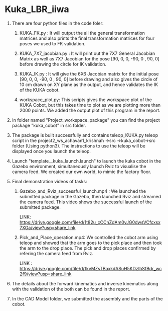 # Kuka_LBR_iiwa

1. There are four python files in the code foler:

	1. KUKA_FK.py : It will output the all the general transformation matrices and also prints the final transformation matrices for four poses we used to FK validation.

	2. KUKA_7X7_jacobian.py : It will print out the 7X7 General Jacobian Matrix as well as 7X7 Jacobian for the pose [90, 0, 0, -90, 0 , 90, 0] before drawing the circle        for IK validation.

	3. KUKA_IK.py : It will give the 6X6 Jacobian matrix for the initial pose [90, 0, 0, -90, 0 , 90, 0] before drawing and also gives the circle of 10 cm drawn on XY plane      as the output, and hence validates the IK of the KUKA cobot.

	4. workspace_plot.py: This scripts gives the workspace plot of the KUKA Cobot, but this takes time to plot as we are plotting more than 2000 points. We added the output      plot of this program in the report.

2. In folder named "Project_workspace_package" you can find the project package "kuka_cobot" in src folder.

3. The package is built successfully and contains teleop_KUKA.py teleop script in the project2_ws_achavan1_krishnah ->src ->kuka_cobot->src folder (Using python3). 
   The instructions to use the teleop will be displayed once you launch the teleop.
   
4. Launch "template__kuka_launch.launch" to launch the kuka cobot in the Gazebo environment, simultaneously launch Rviz to visualise the camera feed. We created our         own world, to mimic the factory floor.

5. Final demonstration videos of tasks:

	1. Gazebo_and_Rviz_successful_launch.mp4 : We launched the submitted package in the Gazebo, then launched Rviz and streamed the camera feed. This video shows the          successful launch of the submitted package.
		
          LINK: https://drive.google.com/file/d/1t82u_cCCnZdAm0vJG0dwsVCfcxsx7XGa/view?usp=share_link

	2. Pick_and_Place_operation.mp4: We controlled the cobot arm using teleop and showed that the arm goes to the pick place and then took the arm to the drop place. The      pick and drop places confirmed by refering the camera feed from Rviz.
	   
	   LINK : https://drive.google.com/file/d/1kvMZsTBaxkdASuH5KDzIhSfBdr_wc2f9/view?usp=share_link
     
6. The details about the forward kinematics and inverse kinematics along with the validation of the both can be found in the report.

7. In the CAD Model folder, we submitted the assembly and the parts of the cobot.
